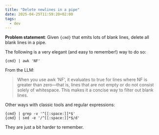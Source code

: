 ```yaml
---
title: "Delete newlines in a pipe"
date: 2025-04-25T11:59:20+02:00
tags:
  - dev
---
```


**Problem statement**: Given `{cmd}` that emits lots of blank lines, delete all
blank lines in a pipe.

The following is a very elegant (and easy to remember!) way to do so:

```shell
{cmd} | awk 'NF'
```

From the LLM:

> When you use awk 'NF', it evaluates to true for lines where NF is greater than
> zero—that is, lines that are not empty or do not consist solely of whitespace.
> This makes it a concise way to filter out blank lines.

Other ways with classic tools and regular expressions:

```shell
{cmd} | grep -v '^[[:space:]]*$'
{cmd} | sed -e '/^[[:space:]]*$/d'
```

They are just a bit harder to remember.
